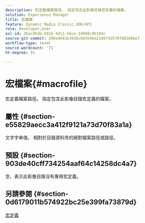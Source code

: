 ```yaml
---
description: 宏定義檔案路徑。 指定包含此影像目錄宏定義的檔案。
solution: Experience Manager
title: 宏檔案
feature: Dynamic Media Classic,SDK/API
role: Developer,User
exl-id: 36ac95db-691b-4d11-b6ce-24860c9b194c
source-git-commit: 206e4643e3926cb85b4be2189743578f88180be7
workflow-type: tm+mt
source-wordcount: '71'
ht-degree: 5%

---
```


# 宏檔案{#macrofile}

宏定義檔案路徑。 指定包含此影像目錄宏定義的檔案。

## 屬性 {#section-e55829aecc3a412f9121a73d70f83a1a}

文字字串值。 相對於目錄資料夾的絕對檔案路徑或路徑。

## 預設 {#section-903de40cff734254aaf64c14258dc4a7}

空，表示此影像目錄沒有專用宏定義。

## 另請參閱 {#section-0d6179011b574922bc25e399fa73879d}

[宏定義](../../../../../is-api/image-catalog/image-serving-api-ref/c-image-catalog-reference/c-macro-definition-reference/c-macro-definition-reference.md#concept-5ec73f7636c1496fba1e94094e694e79)
